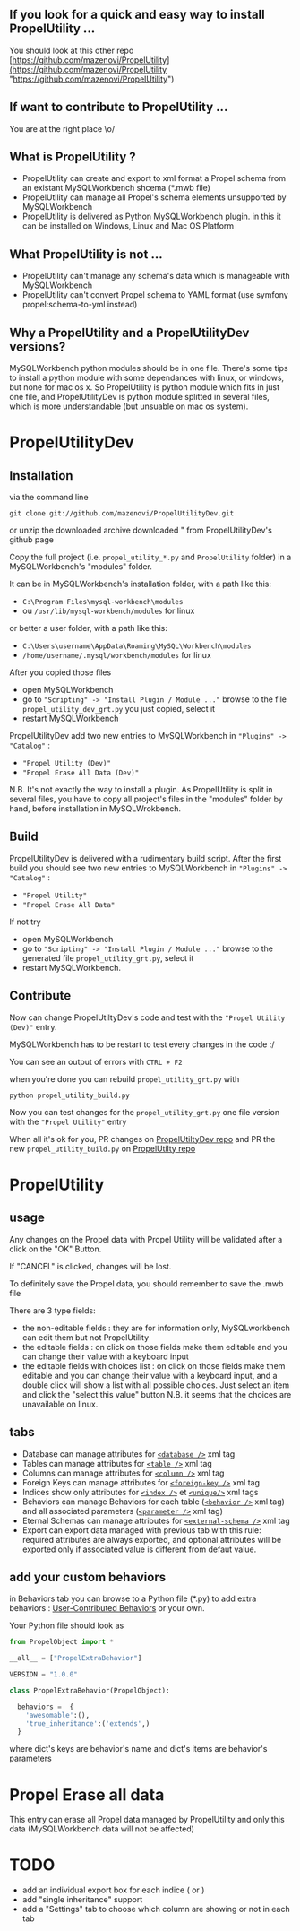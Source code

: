 If you look for a quick and easy way to install PropelUtility ...
------------
You should look at this other repo  [https://github.com/mazenovi/PropelUtility](https://github.com/mazenovi/PropelUtility "https://github.com/mazenovi/PropelUtility")

If want to contribute to PropelUtility  ...
------------
You are at the right place \o/ 

What is PropelUtility ?
------------
* PropelUtility can create and export to xml format a Propel schema from an existant MySQLWorkbench shcema (*.mwb file) 
* PropelUtility can manage all Propel's schema elements unsupported by MySQLWorkbench
* PropelUtility is delivered as Python MySQLWorkbench plugin. in this it can be installed on Windows, Linux and Mac OS Platform

What PropelUtility is not ...
------------
* PropelUtility can't manage any schema's data which is manageable with MySQLWorkbench
* PropelUtility can't convert Propel schema to YAML format (use symfony propel:schema-to-yml instead)

Why a PropelUtility and a PropelUtilityDev versions?
------------

MySQLWorkbench python modules should be in one file.
There's some tips to install a python module with some dependances with linux, or windows, but none for mac os x.
So PropelUtility is python module which fits in just one file, and PropelUtilityDev is python module splitted in several files, 
which is more understandable (but unsuable on mac os system).

PropelUtilityDev
================

Installation
------------

via the command line

`git clone git://github.com/mazenovi/PropelUtilityDev.git`

or unzip the downloaded archive downloaded " from PropelUtilityDev's github page
  
Copy the full project (i.e. `propel_utility_*.py` and `PropelUtility` folder) in a MySQLWorkbench's "modules" folder.

It can be in MySQLWorkbench's installation folder, with a path like this:

* `C:\Program Files\mysql-workbench\modules`
* ou `/usr/lib/mysql-workbench/modules` for linux
 
or better a user folder, with a path like this:

* `C:\Users\username\AppData\Roaming\MySQL\Workbench\modules`
* `/home/username/.mysql/workbench/modules` for linux
 
After you copied those files 
* open MySQLWorkbench
* go to `"Scripting" -> "Install Plugin / Module ..."` browse to the file `propel_utility_dev_grt.py` you just copied, select it
* restart MySQLWorkbench

PropelUtilityDev add two new entries to MySQLWorkbench in `"Plugins" -> "Catalog"` :

* `"Propel Utility (Dev)"`
* `"Propel Erase All Data (Dev)"`

N.B. It's not exactly  the way to install a plugin. As PropelUtility is split in several files, you have to copy all project's files in the "modules" folder by hand, before installation in MySQLWrokbench.

Build
-----
PropelUtilityDev is delivered with a rudimentary build script. 
After the first build you should see two new entries to MySQLWorkbench in `"Plugins" -> "Catalog"` :

* `"Propel Utility"`
* `"Propel Erase All Data"`

If not try

* open MySQLWorkbench
* go to `"Scripting" -> "Install Plugin / Module ..."` browse to the generated file `propel_utility_grt.py`, select it
* restart MySQLWorkbench.

Contribute
------ 
Now can change PropelUtiltyDev's code and test with the `"Propel Utility (Dev)"` entry.

MySQLWorkbench has to be restart to test every changes in the code :/

You can see an output of errors with `CTRL + F2`

when you're done you can rebuild `propel_utility_grt.py` with

`python propel_utility_build.py`

Now you can test changes for the `propel_utility_grt.py` one file version with the `"Propel Utility"` entry

When all it's ok for you, PR changes on [PropelUtiltyDev repo](https://github.com/mazenovi/PropelUtilityDev "PropelUtiltyDev repo") and PR the new `propel_utility_build.py` on [PropelUtilty repo](https://github.com/mazenovi/PropelUtility "PropelUtilty repo")

PropelUtility
=============

usage
------------

Any changes on the Propel data with Propel Utility  will be validated after a click on the "OK" Button.

If "CANCEL" is clicked, changes will be lost.

To definitely save the Propel data, you should remember to save the .mwb file
    
There are 3 type fields:

* the non-editable fields : they are for information only, MySQLworkbench can edit them but not PropelUtility
* the editable fields : on click on those fields make them editable and you can change their value with a keyboard input
* the editable fields with choices list : on click on those fields make them editable and you can change their value with a keyboard input, and a double click will show a list with all possible choices. Just select an item and click the "select this value" button
N.B. it seems that the choices are unavailable on linux.

tabs
------------
* Database can manage attributes for [`<database />`](http://www.propelorm.org/reference/schema.html#database_element) xml tag  
* Tables can manage attributes for [`<table />`](http://www.propelorm.org/reference/schema.html#table_element) xml tag 
* Columns can manage attributes for [`<column />`](http://www.propelorm.org/reference/schema.html#column_element) xml tag 
* Foreign Keys can manage attributes for [`<foreign-key />`](http://www.propelorm.org/reference/schema.html#foreignkey_element) xml tag 
* Indices show only attributes for  [`<index />`](http://www.propelorm.org/reference/schema.html#index_element) et [`<unique/>`](http://www.propelorm.org/reference/schema.html#unique_element) xml tags
* Behaviors can manage Behaviors for each table ([`<behavior />`](http://www.propelorm.org/cookbook/writing-behavior.html) xml tag) and all associated parameters ([`<parameter />`](http://www.propelorm.org/cookbook/writing-behavior.html) xml tag)
* Eternal Schemas can manage attributes for [`<external-schema />`](http://propelorm.org/reference/schema.html#external-schema-element) xml tag
* Export can export data managed with previous tab with this rule: required attributes are always exported, and optional attributes will be exported only if associated value is different from defaut value.

<a id="#extra_behaviors"></a>
add your custom behaviors
--------------------------
in Behaviors tab you can browse to a Python file (*.py) to add extra behaviors : [User-Contributed Behaviors](http://propelorm.org/cookbook/user-contributed-behaviors.html) or your own.

Your Python file should look as 

``` python
from PropelObject import *

__all__ = ["PropelExtraBehavior"]

VERSION = "1.0.0"

class PropelExtraBehavior(PropelObject):

  behaviors =  {
    'awesomable':(),
    'true_inheritance':('extends',)
  }
```
  
where dict's keys are behavior's name and dict's items are behavior's parameters

Propel Erase all data
================

This entry can erase all Propel data managed by PropelUtility and only this data (MySQLWorkbench data will not be affected)

TODO
================
* add an individual export box for each indice (<index /> or <unique />)
* add "single inheritance" support
* add a "Settings" tab to choose which column are showing or not in each tab 